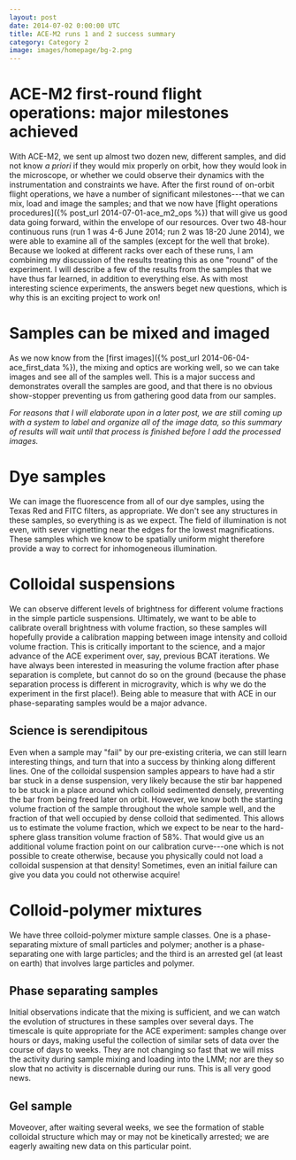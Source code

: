 ```yaml
---
layout: post
date: 2014-07-02 0:00:00 UTC
title: ACE-M2 runs 1 and 2 success summary
category: Category 2
image: images/homepage/bg-2.png
---
```


# ACE-M2 first-round flight operations: major milestones achieved

With ACE-M2, we sent up almost two dozen new, different samples, and did not know _a priori_ if they would mix properly on orbit, how they would look in the microscope, or whether we could observe their dynamics with the instrumentation and constraints we have. After the first round of on-orbit flight operations, we have a number of significant milestones---that we can mix, load and image the samples; and that we now have 
[flight operations procedures]({% post_url 2014-07-01-ace_m2_ops %}) that will give us good data going forward, within the envelope of our resources. Over two 48-hour continuous runs (run 1 was 4-6 June 2014; run 2 was 18-20 June 2014), we were able to examine all of the samples (except for the well that broke). Because we looked at different racks over each of these runs, I am combining my discussion of the results treating this as one "round" of the experiment. I will describe a few of the results from the samples that we have thus far learned, in addition to everything else. As with most interesting science experiments, the answers beget new questions, which is why this is an exciting project to work on! 

# Samples can be mixed and imaged

As we now know from the [first images]({% post_url 2014-06-04-ace_first_data %}), the mixing and optics are working well, so we can take images and see all of the samples well. This is a major success and demonstrates overall the samples are good, and that there is no obvious show-stopper preventing us from gathering good data from our samples.

*For reasons that I will elaborate upon in a later post, we are still coming up with a system to label and organize all of the image data, so this summary of results will wait until that process is finished before I add the processed images.*

# Dye samples

We can image the fluorescence from all of our dye samples, using the Texas Red and FITC filters, as appropriate. We don't see any structures in these samples, so everything is as we expect. The field of illumination is not even, with sever vignetting near the edges for the lowest magnifications. These samples which we know to be spatially uniform might therefore provide a way to correct for inhomogeneous illumination.

# Colloidal suspensions

We can observe different levels of brightness for different volume fractions in the simple particle suspensions. Ultimately, we want to be able to calibrate overall brightness with volume fraction, so these samples will hopefully provide a calibration mapping between image intensity and colloid volume fraction. This is critically important to the science, and a major advance of the ACE experiment over, say, previous BCAT iterations. We have always been interested in measuring the volume fraction after phase separation is complete, but cannot do so on the ground (because the phase separation process is different in microgravity, which is why we do the experiment in the first place!). Being able to measure that with ACE in our phase-separating samples would be a major advance.

## Science is serendipitous

Even when a sample may "fail" by our pre-existing criteria, we can still learn interesting things, and turn that into a success by thinking along different lines. One of the colloidal suspension samples appears to have had a stir bar stuck in a dense suspension, very likely because the stir bar happened to be stuck in a place around which colloid sedimented densely, preventing the bar from being freed later on orbit. However, we know both the starting volume fraction of the sample throughout the whole sample well, and the fraction of that well occupied by dense colloid that sedimented. This allows us to estimate the volume fraction, which we expect to be near to the hard-sphere glass transition volume fraction of 58%. That would give us an additional volume fraction point on our calibration curve---one which is not possible to create otherwise, because you physically could not load a colloidal suspension at that density! Sometimes, even an initial failure can give you data you could not otherwise acquire!

# Colloid-polymer mixtures

We have three colloid-polymer mixture sample classes. One is a phase-separating mixture of small particles and polymer; another is a phase-separating one with large particles; and the third is an arrested gel (at least on earth) that involves large particles and polymer.

## Phase separating samples

Initial observations indicate that the mixing is sufficient, and we can watch the evolution of structures in these samples over several days. The timescale is quite appropriate for the ACE experiment: samples change over hours or days, making useful the collection of similar sets of data over the course of days to weeks. They are not changing so fast that we will miss the activity during sample mixing and loading into the LMM; nor are they so slow that no activity is discernable during our runs. This is all very good news.

## Gel sample

Moveover, after waiting several weeks, we see the formation of stable colloidal structure which may or may not be kinetically arrested; we are eagerly awaiting new data on this particular point.
